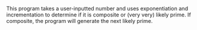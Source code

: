 This program takes a user-inputted number and uses exponentiation and incrementation to determine if it is composite or (very very) likely prime. If composite, the program will generate the next likely prime.
